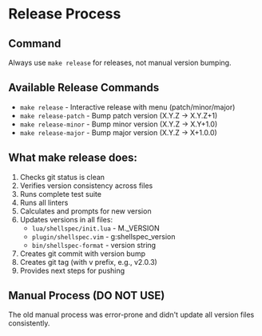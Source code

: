 # Release Process

## Command
Always use `make release` for releases, not manual version bumping.

## Available Release Commands
- `make release` - Interactive release with menu (patch/minor/major)
- `make release-patch` - Bump patch version (X.Y.Z → X.Y.Z+1)
- `make release-minor` - Bump minor version (X.Y.Z → X.Y+1.0)
- `make release-major` - Bump major version (X.Y.Z → X+1.0.0)

## What make release does:
1. Checks git status is clean
2. Verifies version consistency across files
3. Runs complete test suite
4. Runs all linters
5. Calculates and prompts for new version
6. Updates versions in all files:
   - `lua/shellspec/init.lua` - M._VERSION
   - `plugin/shellspec.vim` - g:shellspec_version
   - `bin/shellspec-format` - version string
7. Creates git commit with version bump
8. Creates git tag (with v prefix, e.g., v2.0.3)
9. Provides next steps for pushing

## Manual Process (DO NOT USE)
The old manual process was error-prone and didn't update all version files consistently.